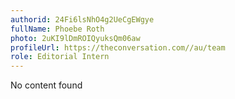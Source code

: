 ```yaml
---
authorid: 24Fi6lsNhO4g2UeCgEWgye
fullName: Phoebe Roth
photo: 2uKI9lDmROIQyuksQm06aw
profileUrl: https://theconversation.com//au/team
role: Editorial Intern
---
```

No content found